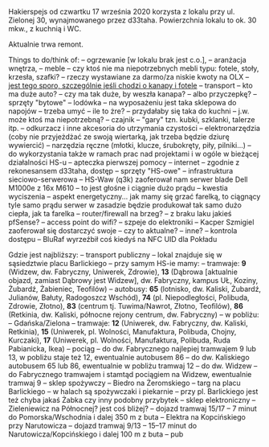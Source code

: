 Hakierspejs od czwartku 17 września 2020 korzysta z lokalu przy ul. Zielonej 30, wynajmowanego przez d33taha. Powierzchnia lokalu to ok. 30 mkw., z kuchnią i WC.

Aktualnie trwa remont.

Things to do/think of:
– ogrzewanie [w lokalu brak jest c.o.],
– aranżacja wnętrza,
– meble
  – czy ktoś nie ma niepotrzebnych mebli typu: fotele, stoły, krzesła, szafki?
  – rzeczy wystawiane za darmo/za niskie kwoty na OLX
    – [jest tego sporo, szczególnie jeśli chodzi o kanapy i fotele](https://www.olx.pl/dom-ogrod/meble/lodz/?search[filter_float_price%3Ato]=10)
  – transport
    – kto ma duże auto?
      – czy ma tak duże, by weszła kanapa?
      – albo przyczepkę?
– sprzęty "bytowe"
  – lodówka
    – na wyposażeniu jest taka sklepowa do napojów
      – trzeba umyć
      – ile to żre?
    – przydałaby się taka do kuchni
      – j.w. może ktoś ma niepotrzebną?
    – czajnik
    – "gary" tzn. kubki, szklanki, talerze itp.
    – odkurzacz i inne akcesoria do utrzymania czystości
    – elektronarzędzia (coby nie przyjeżdżać ze swoją wiertarką, jak trzeba będzie dziurę wywiercić)
    – narzędzia ręczne (młotki, klucze, śrubokręty, piły, pilniki...)
      – do wykorzystania także w ramach prac nad projektami i w ogóle w bieżącej działalności HS-u
– apteczka pierwszej pomocy
– internet
  – zgodnie z rekonesansem d33taha, dostęp
– sprzęty "HS-owe"
  – infrastruktura sieciowo-serwerowa
    – HS-Waw (q3k) zaoferował nam serwer blade Dell M1000e z 16x M610
      – to jest głośne i ciągnie dużo prądu
        – kwestia wyciszenia
        – aspekt energetyczny... jak mamy się grzać farelką, to ciągnący tyle samo prądu serwer w zasadzie będzie produkował tak samo dużo ciepła, jak ta farelka
    – router/firewall na brzeg?
      – z braku laku jakieś pfSense?
    – access point do wifi?
  – szpeje do elektroniki
    – Kacper Szmigiel zaoferował się dostarczyć swoje
      – czy to aktualne?
  – inne?
– kontrola dostępu
  – BluRaf wyrzeźbił coś kiedyś na NFC UID dla Pokładu

Gdzie jest najbliższy:
– transport publiczny
  – lokal znajduje się w sąsiedztwie placu Barlickiego – przy samym HS-ie mamy:
    – tramwaje: **9** (Widzew, dw. Fabryczny, Uniwerek, Zdrowie), **13** (Dąbrowa [aktualnie objazd, zamiast Dąbrowy jest Widzew], dw. Fabryczny, kampus UŁ, Koziny, Żubardź, Żabieniec, Teofilów)
    – autobusy: **65** (lotnisko, dw. Kaliski, Żubardź, Julianów, Bałuty, Radogoszcz Wschód), **74** (pl. Niepodległości, Polibuda, Zdrowie, Złotno), **83** (centrum tj. Tuwima/Nawrot, Złotno, Teofilów), **86** (Retkinia, dw. Kaliski, północne rejony centrum, dw. Fabryczny)
  – w pobliżu:
    – Gdańska/Zielona – tramwaje: **12** (Uniwerek, dw. Fabryczny, dw. Kaliski, Retkinia), **15** (Uniwerek, pl. Wolności, Manufaktura, Polibuda, Chojny, Kurczaki), **17** (Uniwerek, pl. Wolności, Manufaktura, Polibuda, Ruda Pabianicka, Ikea)
– pociąg
  – do dw. Fabrycznego najlepiej tramwajem 9 lub 13, w pobliżu staje też 12, ewentualnie autobusem 86
  – do dw. Kaliskiego autobusem 65 lub 86, ewentualnie w pobliżu tramwaj 12
  – do dw. Widzew – do Fabrycznego tramwajem i stamtąd pociągiem na Widzew, ewentualnie tramwaj 9
– sklep spożywczy
  – Biedro na Żeromskiego
  – targ na placu Barlickiego – w halach są spożywczaki i piekarnie
  – przy pl. Barlickiego jest też chyba jakaś Żabka czy inny podobny przybytek
– sklep elektroniczny
  – Zieleniewicz na Północnej? jest coś bliżej? – dojazd tramwaj 15/17 – 7 minut do Pomorska/Wschodnia i dalej 350 m z buta
  – Elektra na Kopcińskiego przy Narutowicza – dojazd tramwaj 9/13 – 15–17 minut do Narutowicza/Kopcińskiego i dalej 100 m z buta
– pub
